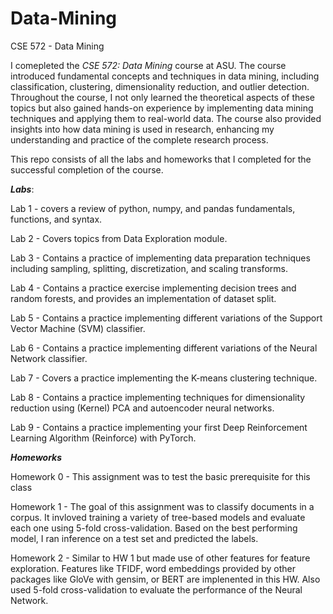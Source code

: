 # Data-Mining
CSE 572 - Data Mining

I comepleted the _CSE 572: Data Mining_ course at ASU. The course introduced fundamental concepts and techniques in data mining, including classification, clustering, dimensionality reduction, and outlier detection. Throughout the course, I not only learned the theoretical aspects of these topics but also gained hands-on experience by implementing data mining techniques and applying them to real-world data. The course also provided insights into how data mining is used in research, enhancing my understanding and practice of the complete research process.

This repo consists of all the labs and homeworks that I completed for the successful completion of the course.

**_Labs_**:

Lab 1 - covers a review of python, numpy, and pandas fundamentals, functions, and syntax.

Lab 2 - Covers topics from Data Exploration module.

Lab 3 - Contains a practice of implementing data preparation techniques including sampling, splitting, discretization, and scaling transforms. 

Lab 4 - Contains a practice exercise implementing decision trees and random forests, and provides an implementation of dataset split.

Lab 5 - Contains a practice implementing different variations of the Support Vector Machine (SVM) classifier.

Lab 6 - Contains a practice implementing different variations of the Neural Network classifier.

Lab 7 - Covers a practice implementing the K-means clustering technique.

Lab 8 - Contains a practice implementing techniques for dimensionality reduction using (Kernel) PCA and autoencoder neural networks.

Lab 9 - Contains a practice implementing your first Deep Reinforcement Learning Algorithm (Reinforce) with PyTorch. 

**_Homeworks_**

Homework 0 - This assignment was to test the basic prerequisite for this class

Homework 1 - The goal of this assignment was to classify documents in a corpus. It invloved training a variety of tree-based models and evaluate each one using 5-fold cross-validation. Based on the best performing model, I ran inference on a test set and predicted the labels.

Homework 2 - Similar to HW 1 but made use of other features for feature exploration. Features like TFIDF, word embeddings provided by other packages like GloVe with gensim, or BERT are implenented in this HW. Also used 5-fold cross-validation to evaluate the performance of the Neural Network.

